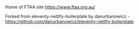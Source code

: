 Home of FTAA site https://www.ftaa.org.au/

Forked from  eleventy-netlify-boilerplate by danurbanowicz - https://github.com/danurbanowicz/eleventy-netlify-boilerplate
